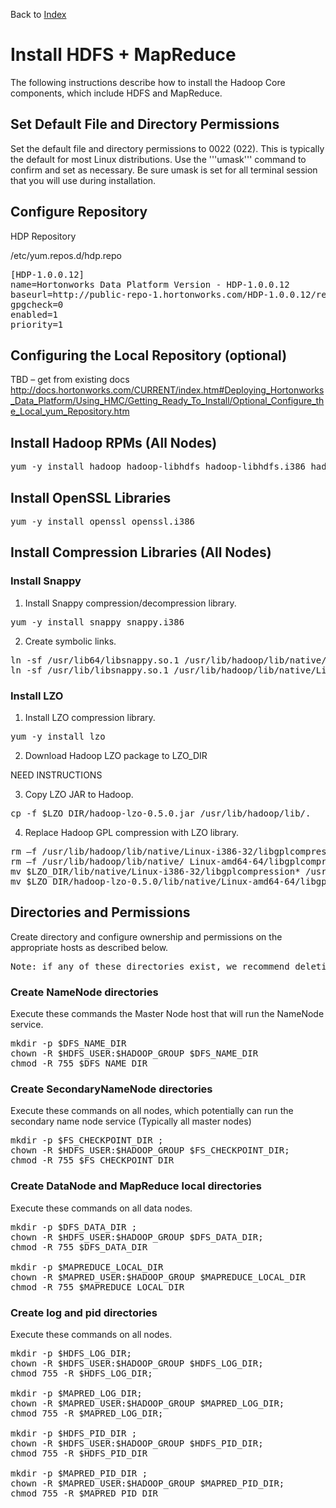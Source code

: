 Back to [Index](./index.md)

Install HDFS + MapReduce
==========

The following instructions describe how to install the Hadoop Core components, which include HDFS and MapReduce.

Set Default File and Directory Permissions
-------

Set the default file and directory permissions to 0022 (022). This is typically the default for most Linux distributions.
Use the '''umask''' command to confirm and set as necessary. Be sure umask is set for all terminal session that you will use during installation.

Configure Repository
-------

HDP Repository

/etc/yum.repos.d/hdp.repo

<pre>
[HDP-1.0.0.12]
name=Hortonworks Data Platform Version - HDP-1.0.0.12
baseurl=http://public-repo-1.hortonworks.com/HDP-1.0.0.12/repos/centos5
gpgcheck=0
enabled=1
priority=1
</pre>

Configuring the Local Repository (optional)
---------
TBD – get from existing docs
http://docs.hortonworks.com/CURRENT/index.htm#Deploying_Hortonworks_Data_Platform/Using_HMC/Getting_Ready_To_Install/Optional_Configure_the_Local_yum_Repository.htm

Install Hadoop RPMs (All Nodes)
---------

<pre>
yum -y install hadoop hadoop-libhdfs hadoop-libhdfs.i386 hadoop-native hadoop-native.i386 hadoop-pipes hadoop-pipes.i386 hadoop-sbin.i386
</pre>


Install OpenSSL Libraries
---------

<pre>
yum -y install openssl openssl.i386
</pre>

Install Compression Libraries (All Nodes)
----------

### Install Snappy

1. Install Snappy compression/decompression library.

<pre>
yum -y install snappy snappy.i386
</pre>

2. Create symbolic links.

<pre>
ln -sf /usr/lib64/libsnappy.so.1 /usr/lib/hadoop/lib/native/Linux-amd64-64/.
ln -sf /usr/lib/libsnappy.so.1 /usr/lib/hadoop/lib/native/Linux-i386-32/.
</pre>

### Install LZO

1. Install LZO compression library.

<pre>
yum -y install lzo
</pre>

2. Download Hadoop LZO package to LZO_DIR

NEED INSTRUCTIONS

3. Copy LZO JAR to Hadoop.

<pre>
cp -f $LZO_DIR/hadoop-lzo-0.5.0.jar /usr/lib/hadoop/lib/.
</pre>

4. Replace Hadoop GPL compression with LZO library.

<pre>
rm –f /usr/lib/hadoop/lib/native/Linux-i386-32/libgplcompression*
rm –f /usr/lib/hadoop/lib/native/ Linux-amd64-64/libgplcompression*
mv $LZO_DIR/lib/native/Linux-i386-32/libgplcompression* /usr/lib/hadoop/lib/native/Linux-i386-32/.
mv $LZO_DIR/hadoop-lzo-0.5.0/lib/native/Linux-amd64-64/libgplcompression* /usr/lib/hadoop/lib/native/Linux-amd64-64/.
</pre>

Directories and Permissions
----------

Create directory and configure ownership and permissions on the appropriate hosts as described below.

<pre>
Note: if any of these directories exist, we recommend deleting and recreating.
</pre>

### Create NameNode directories

Execute these commands the Master Node host that will run the NameNode service.

<pre>
mkdir -p $DFS_NAME_DIR
chown -R $HDFS_USER:$HADOOP_GROUP $DFS_NAME_DIR
chmod -R 755 $DFS_NAME_DIR
</pre>

### Create SecondaryNameNode directories

Execute these commands on all nodes, which potentially can run the secondary name node service (Typically all master nodes)

<pre>
mkdir -p $FS_CHECKPOINT_DIR ;
chown -R $HDFS_USER:$HADOOP_GROUP $FS_CHECKPOINT_DIR;
chmod -R 755 $FS_CHECKPOINT_DIR
</pre>

### Create DataNode and MapReduce local directories

Execute these commands on all data nodes.

<pre>
mkdir -p $DFS_DATA_DIR ;
chown -R $HDFS_USER:$HADOOP_GROUP $DFS_DATA_DIR;
chmod -R 755 $DFS_DATA_DIR

mkdir -p $MAPREDUCE_LOCAL_DIR
chown -R $MAPRED_USER:$HADOOP_GROUP $MAPREDUCE_LOCAL_DIR
chmod -R 755 $MAPREDUCE_LOCAL_DIR
</pre>

### Create log and pid directories

Execute these commands on all nodes.

<pre>
mkdir -p $HDFS_LOG_DIR;
chown -R $HDFS_USER:$HADOOP_GROUP $HDFS_LOG_DIR;
chmod 755 -R $HDFS_LOG_DIR;

mkdir -p $MAPRED_LOG_DIR;
chown -R $MAPRED_USER:$HADOOP_GROUP $MAPRED_LOG_DIR;
chmod 755 -R $MAPRED_LOG_DIR;

mkdir -p $HDFS_PID_DIR ;
chown -R $HDFS_USER:$HADOOP_GROUP $HDFS_PID_DIR;
chmod 755 -R $HDFS_PID_DIR

mkdir -p $MAPRED_PID_DIR ;
chown -R $MAPRED_USER:$HADOOP_GROUP $MAPRED_PID_DIR;
chmod 755 -R $MAPRED_PID_DIR
</pre>

